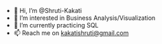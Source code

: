 - 👋 Hi, I’m @Shruti-Kakati
- 👀 I’m interested in Business Analysis/Visualization
- 🌱 I’m currently practicing SQL
- 📫 Reach me on kakatishruti@gmail.com

<!---
Shruti-Kakati/Shruti-Kakati is a ✨ special ✨ repository because its `README.md` (this file) appears on your GitHub profile.
You can click the Preview link to take a look at your changes.
--->
